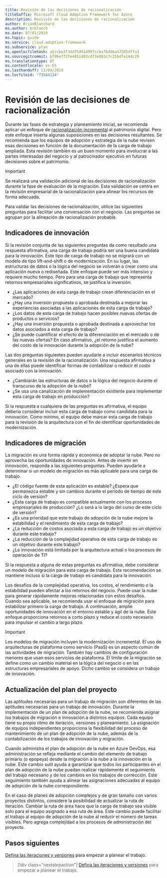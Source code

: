 ```yaml
---
title: Revisión de las decisiones de racionalización
titleSuffix: Microsoft Cloud Adoption Framework for Azure
description: Revisión de las decisiones de racionalización
author: BrianBlanchard
ms.author: brblanch
ms.date: 07/01/2019
ms.topic: guide
ms.service: cloud-adoption-framework
ms.subservice: plan
ms.openlocfilehash: a5ccbe2f3dd754914997ccba7b49ba47505dffa3
ms.sourcegitcommit: bf9be7f2fe4851d83cdf3e083c7c25bd7e144c20
ms.translationtype: HT
ms.contentlocale: es-ES
ms.lasthandoff: 11/04/2019
ms.locfileid: "73564134"
---
```

# <a name="review-rationalization-decisions"></a>Revisión de las decisiones de racionalización

Durante las fases de estrategia y planeamiento inicial, se recomienda aplicar un enfoque de [racionalización incremental](../digital-estate/rationalize.md#incremental-rationalization) al patrimonio digital. Pero este enfoque inserta algunas suposiciones en las decisiones resultantes. Se recomienda que los equipos de adopción y estrategia de la nube revisen esas decisiones en función de la documentación de la carga de trabajo ampliada. Esta revisión también es un buen momento para involucrar a las partes interesadas del negocio y al patrocinador ejecutivo en futuras decisiones sobre el patrimonio.

> [!IMPORTANT]
> Se realizará una validación adicional de las decisiones de racionalización durante la fase de evaluación de la migración. Esta validación se centra en la revisión empresarial de la racionalización para alinear los recursos de forma adecuada.

Para validar las decisiones de racionalización, utilice las siguientes preguntas para facilitar una conversación con el negocio. Las preguntas se agrupan por la alineación de racionalización probable.

## <a name="innovation-indicators"></a>Indicadores de innovación

Si la revisión conjunta de las siguientes preguntas da como resultado una respuesta afirmativa, una carga de trabajo podría ser una buena candidata para la innovación. Este tipo de carga de trabajo no se migrará con un modelo de tipo lift-and-shift o de modernización. En su lugar, las estructuras de datos o la lógica del negocio se volverán a crear como una aplicación nueva o rediseñada. Este enfoque puede ser más intensivo y requiere mucho tiempo. Pero para una carga de trabajo que representa retornos empresariales significativos, se justifica la inversión.

- ¿Las aplicaciones de esta carga de trabajo crean diferenciación en el mercado?
- ¿Hay una inversión propuesta o aprobada destinada a mejorar las experiencias asociadas a las aplicaciones de esta carga de trabajo?
- ¿Los datos de esta carga de trabajo hacen posibles nuevas ofertas de productos o servicios?
- ¿Hay una inversión propuesta o aprobada destinada a aprovechar los datos asociados a esta carga de trabajo?
- ¿Se puede cuantificar el efecto de la diferenciación en el mercado o de las nuevas ofertas? En caso afirmativo, ¿el retorno justifica el aumento del costo de la innovación durante la adopción de la nube?

Las dos preguntas siguientes pueden ayudarle a incluir escenarios técnicos generales en la revisión de la racionalización. Una respuesta afirmativa a una de ellas puede identificar formas de contabilizar o reducir el costo asociado con la innovación.

- ¿Cambiarán las estructuras de datos o la lógica del negocio durante el transcurso de la adopción de la nube?
- ¿Se usa una canalización de implementación existente para implementar esta carga de trabajo en producción?

Si la respuesta a cualquiera de las preguntas es afirmativa, el equipo debería considerar incluir esta carga de trabajo como candidata para la innovación. Como mínimo, el equipo debe marcar esta carga de trabajo para la revisión de la arquitectura con el fin de identificar oportunidades de modernización.

## <a name="migration-indicators"></a>Indicadores de migración

La migración es una forma rápida y económica de adoptar la nube. Pero no aprovecha las oportunidades de innovación. Antes de invertir en innovación, responda a las siguientes preguntas. Pueden ayudarle a determinar si un modelo de migración es más aplicable para una carga de trabajo.

- ¿El código fuente de esta aplicación es estable? ¿Espera que permanezca estable y sin cambios durante el período de tiempo de este ciclo de versión?
- ¿Esta carga de trabajo es compatible actualmente con los procesos empresariales de producción? ¿Lo será a lo largo del curso de este ciclo de versión?
- ¿Es una prioridad que este trabajo de adopción de la nube mejore la estabilidad y el rendimiento de esta carga de trabajo?
- ¿La reducción de costos asociada a esta carga de trabajo es un objetivo durante este trabajo?
- ¿La reducción de la complejidad operativa de esta carga de trabajo es un objetivo durante este trabajo?
- ¿La innovación está limitada por la arquitectura actual o los procesos de operación de TI?

Si la respuesta a alguna de estas preguntas es afirmativa, debe considerar un modelo de migración para esta carga de trabajo. Esta recomendación se mantiene incluso si la carga de trabajo es candidata para la innovación.

Los desafíos de la complejidad operativa, los costos, el rendimiento o la estabilidad pueden afectar a los retornos del negocio. Puede usar la nube para generar rápidamente mejoras relacionadas con estos desafíos. Cuando sea aplicable, se recomienda usar el enfoque de migración para estabilizar primero la carga de trabajo. A continuación, amplíe oportunidades de innovación en el entorno estable y ágil de la nube. Este enfoque proporciona retornos a corto plazo y reduce el costo necesario para impulsar el cambio a largo plazo.

> [!IMPORTANT]
> Los modelos de migración incluyen la modernización incremental. El uso de arquitecturas de plataforma como servicio (PaaS) es un aspecto común de las actividades de migración. También hay cambios de configuración menores que usan esos servicios de plataforma. El límite de la migración se define como un cambio material en la lógica del negocio o en las estructuras empresariales de apoyo. Dicho cambio se considera un trabajo de innovación.

## <a name="update-the-project-plan"></a>Actualización del plan del proyecto

Las aptitudes necesarias para un trabajo de migración son diferentes de las aptitudes necesarias para un trabajo de innovación. Durante la implementación de un plan de adopción de la nube, se recomienda asignar los trabajos de migración e innovación a distintos equipos. Cada equipo tiene su propio ritmo de iteración, versiones y planeamiento. La asignación de equipos independientes proporciona la flexibilidad del proceso de mantenimiento de un plan de adopción de la nube, además de la contabilización de los trabajos de innovación y migración.

Cuando administra el plan de adopción de la nube en Azure DevOps, esa administración se refleja mediante el cambio del elemento de trabajo primario (o epopeya) desde la migración a la nube a la innovación en la nube. Este cambio sutil ayuda a garantizar que todos los participantes en el plan de adopción de la nube puedan realizar rápidamente el seguimiento del trabajo necesario y de los cambios en los trabajos de corrección. Este seguimiento también ayuda a alinear las asignaciones adecuadas al equipo de adopción de la nube correspondiente.

En el caso de planes de adopción complejos y de gran tamaño con varios proyectos distintos, considere la posibilidad de actualizar la ruta de iteración. Cambiar la ruta de área hace que la carga de trabajo sea visible solo para el equipo asignado a esa ruta de área. Este cambio puede facilitar el trabajo al equipo de adopción de la nube al reducir el número de tareas visibles. Pero agrega complejidad a los procesos de administración del proyecto.

## <a name="next-steps"></a>Pasos siguientes

[Defina las iteraciones y versiones](./iteration-paths.md) para empezar a planear el trabajo.

> [!div class="nextstepaction"]
> [Defina las iteraciones y versiones](./iteration-paths.md) para empezar a planear el trabajo.
